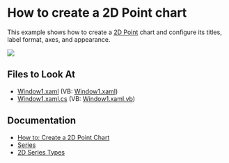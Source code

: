 
# How to create a 2D Point chart

This example shows how to create a [2D Point](https://docs.devexpress.com/WPF/5868/controls-and-libraries/charts-suite/chart-control/series/2d-series-types/point-line-and-bubble-series/point) chart and configure its titles, label format, axes, and appearance.

![](Images/2D-point-chart-example.png)

<!-- default file list -->
## Files to Look At

- [Window1.xaml](./CS/Window1.xaml) (VB: [Window1.xaml](./VB/Window1.xaml))
- [Window1.xaml.cs](./CS/Window1.xaml.cs) (VB: [Window1.xaml.vb](./VB/Window1.xaml.vb))

<!-- default file list end -->

## Documentation

- [How to: Create a 2D Point Chart](https://docs.devexpress.com/WPF/6866/controls-and-libraries/charts-suite/chart-control/examples/2d-chart-types/how-to-create-a-2d-point-chart)
- [Series](https://docs.devexpress.com/WPF/6339/controls-and-libraries/charts-suite/chart-control/series/series)
- [2D Series Types](https://docs.devexpress.com/WPF/114223/controls-and-libraries/charts-suite/chart-control/series/2d-series-types)
